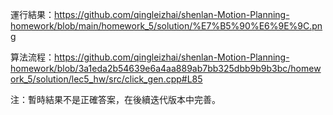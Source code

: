 運行結果：https://github.com/qingleizhai/shenlan-Motion-Planning-homework/blob/main/homework_5/solution/%E7%B5%90%E6%9E%9C.png

算法流程：https://github.com/qingleizhai/shenlan-Motion-Planning-homework/blob/3a1eda2b54639e6a4aa889ab7bb325dbb9b9b3bc/homework_5/solution/lec5_hw/src/click_gen.cpp#L85

注：暫時結果不是正確答案，在後續迭代版本中完善。
